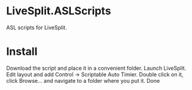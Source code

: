 # LiveSplit.ASLScripts
ASL scripts for LiveSplit.
# Install
Download the script and place it in a convenient folder.
Launch LiveSplit.
Edit layout and add Control -> Scriptable Auto Timier.
Double click on it, click Browse... and navigate to a folder where you put it.
Done
